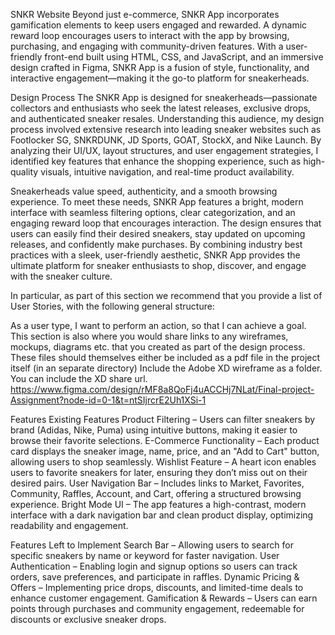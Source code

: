 SNKR Website
Beyond just e-commerce, SNKR App incorporates gamification elements to keep users engaged and rewarded.
A dynamic reward loop encourages users to interact with the app by browsing, purchasing, and engaging with community-driven features.
With a user-friendly front-end built using HTML, CSS, and JavaScript, and an immersive design crafted in Figma, SNKR App is a fusion of style, functionality, and interactive engagement—making it the go-to platform for sneakerheads.


Design Process
The SNKR App is designed for sneakerheads—passionate collectors and enthusiasts who seek the latest releases, exclusive drops, and authenticated sneaker resales.
Understanding this audience, my design process involved extensive research into leading sneaker websites such as Footlocker SG, SNKRDUNK, JD Sports, GOAT, StockX, and Nike Launch. 
By analyzing their UI/UX, layout structures, and user engagement strategies, I identified key features that enhance the shopping experience, such as high-quality visuals, intuitive navigation, and real-time product availability.

Sneakerheads value speed, authenticity, and a smooth browsing experience. To meet these needs, SNKR App features a bright, modern interface with seamless filtering options, clear categorization, and an engaging reward loop that encourages interaction. 
The design ensures that users can easily find their desired sneakers, stay updated on upcoming releases, and confidently make purchases. 
By combining industry best practices with a sleek, user-friendly aesthetic, SNKR App provides the ultimate platform for sneaker enthusiasts to shop, discover, and engage with the sneaker culture.

In particular, as part of this section we recommend that you provide a list of User Stories, with the following general structure:

As a user type, I want to perform an action, so that I can achieve a goal.
This section is also where you would share links to any wireframes, mockups, diagrams etc. that you created as part of the design process. These files should themselves either be included as a pdf file in the project itself (in an separate directory) Include the Adobe XD wireframe as a folder. You can include the XD share url.
https://www.figma.com/design/rMF8a8QoFj4uACCHj7NLat/Final-project-Assignment?node-id=0-1&t=ntSIjrcrE2Uh1XSi-1

Features
Existing Features
Product Filtering – Users can filter sneakers by brand (Adidas, Nike, Puma) using intuitive buttons, making it easier to browse their favorite selections.
E-Commerce Functionality – Each product card displays the sneaker image, name, price, and an "Add to Cart" button, allowing users to shop seamlessly.
Wishlist Feature – A heart icon enables users to favorite sneakers for later, ensuring they don’t miss out on their desired pairs.
User Navigation Bar – Includes links to Market, Favorites, Community, Raffles, Account, and Cart, offering a structured browsing experience.
Bright Mode UI – The app features a high-contrast, modern interface with a dark navigation bar and clean product display, optimizing readability and engagement.

Features Left to Implement
Search Bar – Allowing users to search for specific sneakers by name or keyword for faster navigation.
User Authentication – Enabling login and signup options so users can track orders, save preferences, and participate in raffles.
Dynamic Pricing & Offers – Implementing price drops, discounts, and limited-time deals to enhance customer engagement.
Gamification & Rewards – Users can earn points through purchases and community engagement, redeemable for discounts or exclusive sneaker drops.






